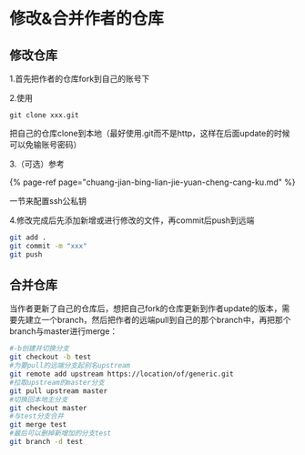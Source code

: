 # 修改&合并作者的仓库

## 修改仓库

1.首先把作者的仓库fork到自己的账号下

2.使用

```text
git clone xxx.git
```

把自己的仓库clone到本地（最好使用.git而不是http，这样在后面update的时候可以免输账号密码）

3.（可选）参考

{% page-ref page="chuang-jian-bing-lian-jie-yuan-cheng-cang-ku.md" %}

一节来配置ssh公私钥

4.修改完成后先添加新增或进行修改的文件，再commit后push到远端

```bash
git add .
git commit -m "xxx"
git push
```

## 合并仓库

当作者更新了自己的仓库后，想把自己fork的仓库更新到作者update的版本，需要先建立一个branch，然后把作者的远端pull到自己的那个branch中，再把那个branch与master进行merge：

```bash
#-b创建并切换分支
git checkout -b test
#为要pull的远端分支起别名upstream
git remote add upstream https://location/of/generic.git
#拉取upstream的master分支
git pull upstream master
#切换回本地主分支
git checkout master
#与test分支合并
git merge test
#最后可以删掉新增加的分支test
git branch -d test
```

